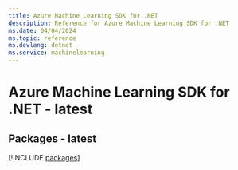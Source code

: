```yaml
---
title: Azure Machine Learning SDK for .NET
description: Reference for Azure Machine Learning SDK for .NET
ms.date: 04/04/2024
ms.topic: reference
ms.devlang: dotnet
ms.service: machinelearning
---
```

# Azure Machine Learning SDK for .NET - latest
## Packages - latest
[!INCLUDE [packages](machine-learning-index.md)]